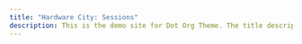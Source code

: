 ```yaml
---
title: "Hardware City: Sessions"
description: This is the demo site for Dot Org Theme. The title description and images front matter is required for meta og content.
---
```

